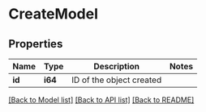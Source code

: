 # CreateModel

## Properties

Name | Type | Description | Notes
------------ | ------------- | ------------- | -------------
**id** | **i64** | ID of the object created | 

[[Back to Model list]](../README.md#documentation-for-models) [[Back to API list]](../README.md#documentation-for-api-endpoints) [[Back to README]](../README.md)


